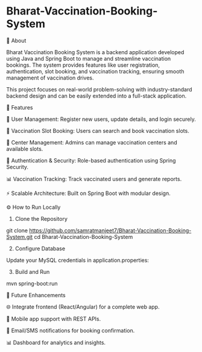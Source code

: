 # Bharat-Vaccination-Booking-System
📌 About

Bharat Vaccination Booking System is a backend application developed using Java and Spring Boot to manage and streamline vaccination bookings.
The system provides features like user registration, authentication, slot booking, and vaccination tracking, ensuring smooth management of vaccination drives.
&nbsp;

This project focuses on real-world problem-solving with industry-standard backend design and can be easily extended into a full-stack application.
&nbsp;



<a id="features"></a>
🚀 Features

👤 User Management: Register new users, update details, and login securely.

💉 Vaccination Slot Booking: Users can search and book vaccination slots.

🏥 Center Management: Admins can manage vaccination centers and available slots.

🔐 Authentication & Security: Role-based authentication using Spring Security.

📊 Vaccination Tracking: Track vaccinated users and generate reports.

⚡ Scalable Architecture: Built on Spring Boot with modular design.
&nbsp;


⚙️ How to Run Locally
1. Clone the Repository

git clone https://github.com/samratmanjeet7/Bharat-Vaccination-Booking-System.git
cd Bharat-Vaccination-Booking-System

2. Configure Database

Update your MySQL credentials in application.properties:

3. Build and Run

mvn spring-boot:run




🎯 Future Enhancements

🌐 Integrate frontend (React/Angular) for a complete web app.

📱 Mobile app support with REST APIs.

🔔 Email/SMS notifications for booking confirmation.

📊 Dashboard for analytics and insights.



